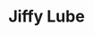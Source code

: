 ---
title: "Jiffy Lube"
url: /vancouver/jiffy-lube-southeast-mill-plain-boulevard/
shop: Autowerkstatt
---